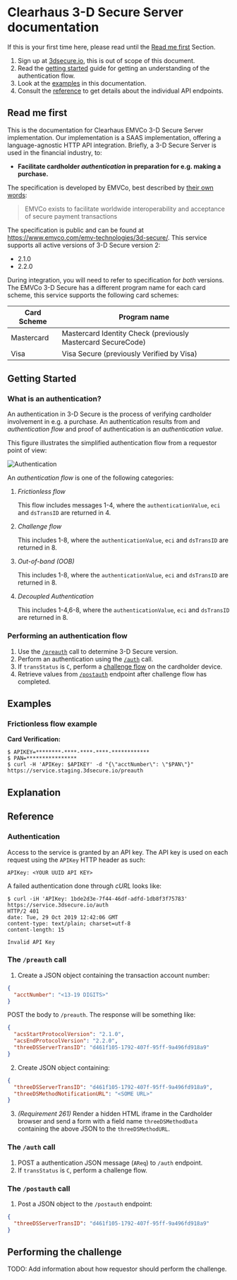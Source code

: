 # Clearhaus 3-D Secure Server documentation #

If this is your first time here, please read until the [Read me
first](#read-me-first) Section.

1. Sign up at [3dsecure.io](https://www.3dsecure.io), this is out of scope of this document.
2. Read the [getting started](#getting-started) guide for getting an
   understanding of the authentication flow.
3. Look at the [examples](#examples) in this documentation.
4. Consult the [reference](#reference) to get details about the individual API endpoints.

## Read me first

<!---
{{{
-->

This is the documentation for Clearhaus EMVCo 3-D Secure Server implementation.
Our implementation is a SAAS implementation, offering a language-agnostic HTTP
API integration.
Briefly, a 3-D Secure Server is used in the financial industry, to:
- **Facilitate cardholder _authentication_ in preparation for e.g. making a purchase.**

The specification is developed by EMVCo, best described by [their own
words](https://www.emvco.com/about/overview/):

> EMVCo exists to facilitate worldwide interoperability and acceptance of
> secure payment transactions

The specification is public and can be found at https://www.emvco.com/emv-technologies/3d-secure/.
This service supports all active versions of 3-D Secure version 2:

- 2.1.0
- 2.2.0

During integration, you will need to refer to specification for _both_
versions.  The EMVCo 3-D Secure has a different program name for each card
scheme, this service supports the following card schemes:


| Card Scheme     | Program name                                                 |
| --------------- | ------------------------------------------------------------ |
| Mastercard      | Mastercard Identity Check (previously Mastercard SecureCode) |
| Visa            | Visa Secure (previously Verified by Visa)                    |

<!---
}}}
-->

## Getting Started

### What is an authentication?

An authentication in 3-D Secure is the process of verifying cardholder
involvement in e.g. a purchase. An authentication results from and
_authentication flow_ and proof of authentication is an
_authentication value_.

This figure illustrates the simplified authentication flow from a requestor
point of view:

<div class="img">
  <img src="authentication.svg" alt="Authentication"/>
</div>

An _authentication flow_ is one of the following categories:
1. _Frictionless flow_

   This flow includes messages 1-4, where the `authenticationValue`, `eci` and
   `dsTransID` are returned in 4.

2. _Challenge flow_

   This includes 1-8, where the `authenticationValue`, `eci` and `dsTransID`
   are returned in 8.

3. _Out-of-band (OOB)_

   This includes 1-8, where the `authenticationValue`, `eci` and `dsTransID`
   are returned in 8.

4. _Decoupled Authentication_

   This includes 1-4,6-8, where the `authenticationValue`, `eci` and `dsTransID`
   are returned in 8.

### Performing an authentication flow

1. Use the [`/preauth`](#the-preauth-call) call to determine 3-D Secure version.
2. Perform an authentication using the [`/auth`](#the-auth-call) call.
3. If `transStatus` is `C`, perform a [challenge
   flow](#performing-the-challenge) on the cardholder device.
4. Retrieve values from [`/postauth`](#the-postauth-call) endpoint after
   challenge flow has completed.

## Examples

### Frictionless flow example

**Card Verification:**
```
$ APIKEY=********-****-****-****-************
$ PAN=****************
$ curl -H 'APIKey: $APIKEY' -d "{\"acctNumber\": \"$PAN\"}" https://service.staging.3dsecure.io/preauth
```

## Explanation

## Reference

### Authentication

Access to the service is granted by an API key. The API key is used on each request using the
`APIKey` HTTP header as such:
```
APIKey: <YOUR UUID API KEY>
```

A failed authentication done through _cURL_ looks like:
```
$ curl -iH 'APIKey: 1bde2d3e-7f44-46df-adfd-1db8f3f75783' https://service.3dsecure.io/auth
HTTP/2 401
date: Tue, 29 Oct 2019 12:42:06 GMT
content-type: text/plain; charset=utf-8
content-length: 15

Invalid API Key
```

### The `/preauth` call
1. Create a JSON object containing the transaction account number:
  ```json
  {
    "acctNumber": "<13-19 DIGITS>"
  }
  ```

  POST the body to `/preauth`.
  The response will be something like:
  ```json
  {
    "acsStartProtocolVersion": "2.1.0",
    "acsEndProtocolVersion": "2.2.0",
    "threeDSServerTransID": "d461f105-1792-407f-95ff-9a496fd918a9"
  }
  ```
2. Create JSON object containing:
  ```json
  {
    "threeDSServerTransID": "d461f105-1792-407f-95ff-9a496fd918a9",
    "threeDSMethodNotificationURL": "<SOME URL>"
  }
  ```
3. _(Requirement 261)_
  Render a hidden HTML iframe in the Cardholder browser and send a form
  with a field name `threeDSMethodData` containing the above JSON to the
  `threeDSMethodURL`.

### The `/auth` call
1. POST a authentication JSON message (`AReq`) to `/auth` endpoint.
2. If `transStatus` is `C`, perform a challenge flow.

### The `/postauth` call
1. Post a JSON object to the `/postauth` endpoint:
  ```json
  {
    "threeDSServerTransID": "d461f105-1792-407f-95ff-9a496fd918a9"
  }
  ```

## Performing the challenge

TODO: Add information about how requestor should perform the challenge.
